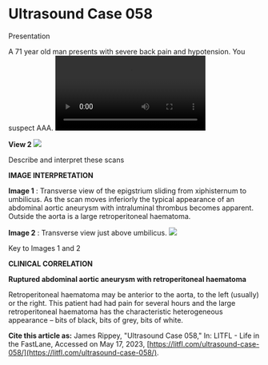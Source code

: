 # Ultrasound Case 058
Presentation


A 71 year old man presents with severe back pain and hypotension. You suspect AAA.
![](https://litfl.com/wp-content/uploads/2018/12/LITFL-Top-100-Ultrasound-058-01-AAA-with-retroperitoneal-blood.mp4)


**View 2** 
![](https://litfl.com/wp-content/uploads/2018/12/LITFL-Top-100-Ultrasound-058-02-Ruptured-AAA.jpg)


Describe and interpret these scans

**IMAGE INTERPRETATION** 



**Image 1** : Transverse view of the epigstrium sliding from xiphisternum to umbilicus. As the scan moves inferiorly the typical appearance of an abdominal aortic aneurysm with intraluminal thrombus becomes apparent. Outside the aorta is a large retroperitoneal haematoma. 



**Image 2** : Transverse view just above umbilicus.
![](https://litfl.com/wp-content/uploads/2018/12/LITFL-Top-100-Ultrasound-058-02-Ruptured-AAA-Key-to-Image-01-02.jpg)

Key to Images 1 and 2


**CLINICAL CORRELATION** 



**Ruptured abdominal aortic aneurysm with retroperitoneal haematoma** 


Retroperitoneal haematoma may be anterior to the aorta, to the left (usually) or the right. This patient had had pain for several hours and the large retroperitoneal haematoma has the characteristic heterogeneous appearance – bits of black, bits of grey, bits of white. 

**Cite this article as:**  James Rippey, "Ultrasound Case 058," In: LITFL - Life in the FastLane, Accessed on May 17, 2023, [https://litfl.com/ultrasound-case-058/](https://litfl.com/ultrasound-case-058/).


